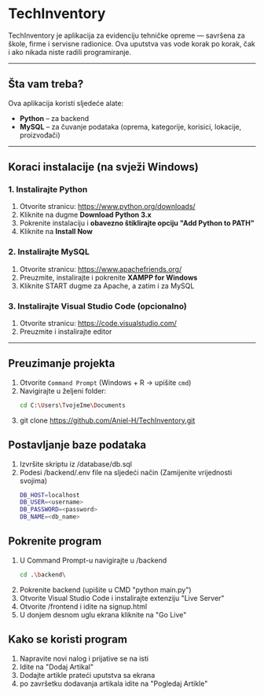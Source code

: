 # TechInventory

TechInventory je aplikacija za evidenciju tehničke opreme — savršena za škole, firme i servisne radionice. Ova uputstva vas vode korak po korak, čak i ako nikada niste radili programiranje.

---

## Šta vam treba?

Ova aplikacija koristi sljedeće alate:

- **Python** – za backend
- **MySQL** – za čuvanje podataka (oprema, kategorije, korisici, lokacije, proizvođači)

---

## Koraci instalacije (na svježi Windows)

### 1. Instalirajte Python

1. Otvorite stranicu: https://www.python.org/downloads/
2. Kliknite na dugme **Download Python 3.x**
3. Pokrenite instalaciju i **obavezno štiklirajte opciju "Add Python to PATH"**
4. Kliknite na **Install Now**

### 2. Instalirajte MySQL

1. Otvorite stranicu: https://www.apachefriends.org/
2. Preuzmite, instalirajte i pokrenite **XAMPP for Windows**
3. Kliknite START dugme za Apache, a zatim i za MySQL

### 3. Instalirajte Visual Studio Code (opcionalno)

1. Otvorite stranicu: https://code.visualstudio.com/
2. Preuzmite i instalirajte editor

---

## Preuzimanje projekta

1. Otvorite `Command Prompt` (Windows + R → upišite `cmd`)
2. Navigirajte u željeni folder:
   ```bash
   cd C:\Users\TvojeIme\Documents
3. git clone https://github.com/Aniel-H/TechInventory.git

## Postavljanje baze podataka

1. Izvršite skriptu iz /database/db.sql
2. Podesi /backend/.env file na sljedeći način (Zamijenite vrijednosti svojima)
    ```bash
    DB_HOST=localhost
    DB_USER=<username>
    DB_PASSWORD=<password>
    DB_NAME=<db_name>

## Pokrenite program

1. U Command Prompt-u navigirajte u /backend 
    ```bash
    cd .\backend\
2. Pokrenite backend (upišite u CMD "python main.py")
3. Otvorite Visual Studio Code i instalirajte extenziju "Live Server"
4. Otvorite /frontend i idite na signup.html
5. U donjem desnom uglu ekrana kliknite na "Go Live"

## Kako se koristi program

1. Napravite novi nalog i prijative se na isti
2. Idite na "Dodaj Artikal"
3. Dodajte artikle prateći uputstva sa ekrana
4. po završetku dodavanja artikala idite na "Pogledaj Artikle"
